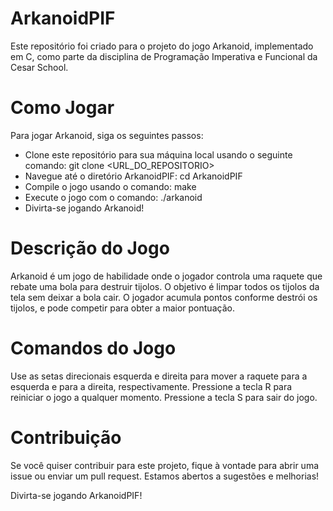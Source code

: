 # ArkanoidPIF
Este repositório foi criado para o projeto do jogo Arkanoid, implementado em C, como parte da disciplina de Programação Imperativa e Funcional da Cesar School.

# Como Jogar
Para jogar Arkanoid, siga os seguintes passos:
- Clone este repositório para sua máquina local usando o seguinte comando:
    git clone <URL_DO_REPOSITORIO>
- Navegue até o diretório ArkanoidPIF:
    cd ArkanoidPIF
- Compile o jogo usando o comando:
    make
- Execute o jogo com o comando:
    ./arkanoid
- Divirta-se jogando Arkanoid!

# Descrição do Jogo
Arkanoid é um jogo de habilidade onde o jogador controla uma raquete que rebate uma bola para destruir tijolos. O objetivo é limpar todos os tijolos da tela sem deixar a bola cair. O jogador acumula pontos conforme destrói os tijolos, e pode competir para obter a maior pontuação.

# Comandos do Jogo
Use as setas direcionais esquerda e direita para mover a raquete para a esquerda e para a direita, respectivamente.
Pressione a tecla R para reiniciar o jogo a qualquer momento.
Pressione a tecla S para sair do jogo.

# Contribuição
Se você quiser contribuir para este projeto, fique à vontade para abrir uma issue ou enviar um pull request. Estamos abertos a sugestões e melhorias!

Divirta-se jogando ArkanoidPIF!
